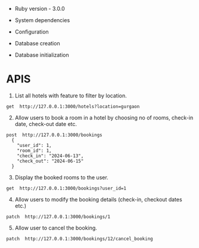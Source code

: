 * Ruby version - 3.0.0

* System dependencies

* Configuration

* Database creation

* Database initialization

# APIS

1. List all hotels with feature to filter by location.
```
get  http://127.0.0.1:3000/hotels?location=gurgaon
```

2. Allow users to book a room in a hotel by choosing no of rooms, check-in date, check-out date etc.
```
post  http://127.0.0.1:3000/bookings
  {
    "user_id": 1,
    "room_id": 1,
    "check_in": "2024-06-13",
    "check_out": "2024-06-15"
  }
```

3. Display the booked rooms to the user.
```
get  http://127.0.0.1:3000/bookings?user_id=1
```

4. Allow users to modify the booking details (check-in, checkout dates etc.)
```
patch  http://127.0.0.1:3000/bookings/1
```

5. Allow user to cancel the booking.
```
patch  http://127.0.0.1:3000/bookings/12/cancel_booking
```
